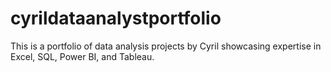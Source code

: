 # cyrildataanalystportfolio
This is a portfolio of data analysis projects by Cyril showcasing expertise in Excel, SQL, Power BI, and Tableau.
